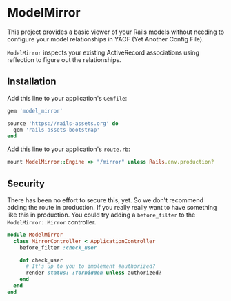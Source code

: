 # ModelMirror

This project provides a basic viewer of your Rails models without
needing to configure your model relationships in YACF (Yet Another Config File).

`ModelMirror` inspects your existing ActiveRecord associations using reflection
to figure out the relationships.

## Installation

Add this line to your application's `Gemfile`:

```ruby
gem 'model_mirror'

source 'https://rails-assets.org' do
  gem 'rails-assets-bootstrap'
end
```

Add this line to your application's `route.rb`:
```ruby
mount ModelMirror::Engine => "/mirror" unless Rails.env.production?
```

## Security

There has been no effort to secure this, yet. So we don't recommend adding the
route in production. If you really really want to have something like this in
production. You could try adding a `before_filter` to the `ModelMirror::Mirror`
controller.

```ruby
module ModelMirror
  class MirrorController < ApplicationController
    before_filter :check_user

    def check_user
      # It's up to you to implement #authorized?
      render status: :forbidden unless authorized?
    end
  end
end
```
